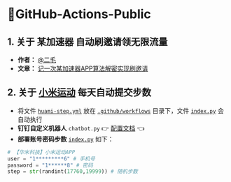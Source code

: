 # 🌈GitHub-Actions-Public

## 1. **关于 某加速器 自动刷邀请领无限流量**
* **作者：** [@二毛](https://erma0.cn/)
* **文章：** [记一次某加速器APP算法解密实现刷邀请](https://segmentfault.com/a/1190000040012580/)

## 2. **关于 [小米运动](https://app.mi.com/details?id=com.xiaomi.hm.health) 每天自动提交步数**
* 将文件 [`huami-step.yml`](https://github.com/s757129/GitHub-Actions-Public/blob/main/huami-step/huami-step.yml) 放在 [`.github/workflows`](https://github.com/s757129/GitHub-Actions-Public/tree/main/.github/workflows) 目录下，文件 [`index.py`](https://github.com/s757129/GitHub-Actions-Public/blob/main/huami-step/index.py) 会自动执行
* **钉钉自定义机器人** `chatbot.py` 👉 [配置文档](https://github.com/zhuifengshen/DingtalkChatbot) 👈
* **部署账号密码步数** [`index.py`](https://github.com/s757129/GitHub-Actions-Public/blob/main/huami-step/index.py) 如下：
```python
# 【华米科技】小米运动APP
user = "1*********6" # 手机号
password = "1******8" # 密码
step = str(randint(17760,19999)) # 随机步数
```


